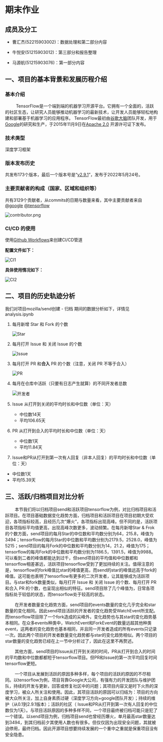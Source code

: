 # 期末作业

## 成员及分工

- 曹汇杰(52215903002)：数据处理和第二部分内容

- 牛悦安(51215903012)：第三部分和报告整理

- 马源航(51215903076)：第一部分内容

## 一、项目的基本背景和发展历程介绍

### 基本介绍

&emsp; &emsp; TensorFlow是一个端到端的机器学习开源平台。它拥有一个全面的，活跃的社区生态，让研究人员能够推动机器学习的最新技术，让开发人员能够轻松地构建和部署基于机器学习的应用程序。
TensorFlow最初由[谷歌大脑](https://zh.m.wikipedia.org/wiki/%E8%B0%B7%E6%AD%8C%E5%A4%A7%E8%84%91)团队开发，用于[Google](https://zh.m.wikipedia.org/wiki/Google)的研究和生产，于2015年11月9日在[Apache 2.0](https://zh.m.wikipedia.org/wiki/Apache_2.0)
开源许可证下发布。

### 技术类型

深度学习框架

### 版本发布历史

共发布173个版本，最后一个版本号是“[v2.9.1](https://github.com/tensorflow/tensorflow/tree/v2.9.1)”，发布于2022年5月24号。

### 主要贡献者的构成（国家、区域和组织等）

共有3129个贡献者，从commits的日期与数量来看，其中主要贡献者来自[@google](https://github.com/google) [@tensorflow](https://github.com/tensorflow)

![contributor.png](./image/contributor.png)

### CI/CD 的使用

使用[Github Workflows](https://github.com/tensorflow/tensorflow/tree/master/.github/workflows)来创建CI/CD管道

**配置文件如下：**

![CI1](./image/CI1.png)

**具体使用情况如下：**

![CI2](./image/CI2.png)

## **二、项目的历史轨迹分析**

我们对项目mozilla/send创建 - 归档 期间的数据分析如下，详情见 analysis.ipynb

1. 每月新增 Star 和 Fork 的个数
    
    ![Star](./image/2-1.png)
    
2. 每月打开 Issue 和 关闭 Issue 的个数
    
    ![Issue](./image/2-2.png)
    
3.  每月打开 PR 和**合入** PR 的个数（注意，关闭 PR 不等于合入）
    
    ![PR](./image/2-3.png)
    
4.  每月在仓库中活跃（只要有日志产生就算）的不同开发者总数
    
    ![开发者](./image/2-4.png)
    
5.  Issue 从打开到关闭的平均时长和中位数（单位：天）
    - 中位数14天
    - 平均106.65天
6.  PR 从打开到合入的平均时长和中位数（单位：天）
    - 中位数1天
    - 平均11.84天
7.  Issue和PR从打开到第一次有人回复（非本人回复）的平均时长和中位数（单位：天）
   - 中位数1天
   - 平均15.39天

## 三、活跃/归档项目对比分析

&emsp; &emsp;本节我们将以归档项目send和活跃项目tensorflow为例，对比归档项目和活跃项目。在项目基础数据变化趋势方面，归档项目和活跃项目在项目初期大受欢迎，各项指标较高，且经历几次“爆火”，各项指标出现高峰。但不同的是，活跃项目各项指标平均值更高，出现高峰次数更多，波动频繁。在每月新增Star & Frok 的个数方面，send项目的每月Star的中位数和平均数分别为64，215.8，峰值为3494；tensorflow的每月Star的中位数和平均数分别为2179.5，2528.0，峰值为5215；send项目的每月Fork的中位数和平均数分别为14，21.2，峰值为175；tensorflow的每月Fork的中位数和平均数分别为1186.5，1391.5，峰值为9988。可以看到二者的峰值都能达到过千，但send项目的平均值和中位数都和tensorflow相差甚远，活跃项目tensorflow受到了更加持续的关注。值得注意的是，tensorflow的fork峰值比star的峰值更高，而send的star的峰值远高于fork的峰值。这可能也表明了tensorflow有更多的二次开发者，让其能够成为活跃项目。与star和fork数量类似，每月打开 Issue 和 关闭 Issue 的个数、每月打开 PR 和合入 PR 的个数，也呈现出相似的特征。send项目除了几个峰值为，日常各项指标处于较低的状态，而tensorflow处于较高的状态。

&emsp; &emsp;在开发者数量变化趋势方面，send项目的events数量的变化几乎完全和star数量的变化相同。因此send项目活跃的开发者的变化趋势受WatchEvent所支配。而tensorflow项目除了一个fork造成的尖峰外，变化趋势也与其star的变化趋势基本相同。在众多events种类中，WatchEvent和ForkEvent的数量远超其他种类event，这两者的变化趋势也基本相同，并且同一开发者造成的所有events只记录一次。因此两个项目的开发者数量变化趋势都与star的变化趋势相似。两个项目的star数量的变化趋势已经在上一节中分析过了，因此在这里不再赘述。

&emsp; &emsp;其他方面，send项目的Issue从打开到关闭的时间，PR从打开到合入的时间的平均数和中位数都都短于tensorflow项目。但PR和Issue的第一次平均回复时间tensorflow更短。

&emsp; &emsp;一个项目从发展到活跃的原因多种多样，每个项目的活跃的原因的不尽相同。以tensorflow为例，项目背靠Google大公司，有强有力的开发团队与维护团队，持续的开发与更新，回答或修复社区中的问题；其项目内容又是时下火热的深度学习，被众人所关注和使用。因此，其项目活跃的原因可以归结为：项目的方向被大众所关注，加上自身素质过硬（深度学习方向+google团队开发）；持续的维护（从0.1到2.9.1版本）；活跃的社区（ Issue和PR从打开到第一次有人回复的中位数仅为1天）。与项目活跃原因的多种多样不同，一个项目最终被归档可能只是犯了一个错误。以send项目为例，归档项目send也曾经历爆火，单月最高star数量达到3494，到其归档前夕其使用人数也有很多。但仅仅因为出现安全问题，其就被迫停用，最终归档。因此开源项目想要持续发展的一个重中之重就是保重项目没有安全隐患。